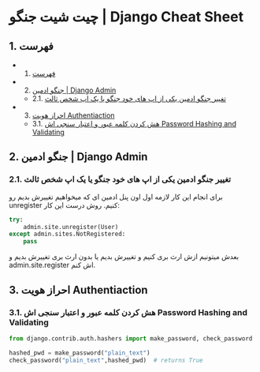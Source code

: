 # چیت شیت جنگو | Django Cheat Sheet

## 1. <a name=''></a>فهرست

<!-- vscode-markdown-toc -->

- 1. [فهرست](#)
- 2. [جنگو ادمین | Django Admin](#DjangoAdmin)
  - 2.1. [تغییر جنگو ادمین یکی از اپ های خود جنگو یا یک اپ شخص ثالث](#-1)
- 3. [احراز هویت Authentiaction](#Authentiaction)
  - 3.1. [هش کردن کلمه عبور و اعتبار سنجی اش Password Hashing and Validating](#PasswordHashingandValidating)

<!-- vscode-markdown-toc-config
	numbering=true
	autoSave=true
	/vscode-markdown-toc-config -->
<!-- /vscode-markdown-toc -->

## 2. <a name='DjangoAdmin'></a>جنگو ادمین | Django Admin

### 2.1. <a name='-1'></a>تغییر جنگو ادمین یکی از اپ های خود جنگو یا یک اپ شخص ثالث

برای انجام این کار لازمه اول اون پنل ادمین ای که میخواهیم تغییرش بدیم رو unregister کنیم. روش درست این کار:

```python
try:
    admin.site.unregister(User)
except admin.sites.NotRegistered:
    pass
```

بعدش میتونیم ازش ارث بری کنیم و تغییرش بدیم یا بدون ارث بری تغییرش بدیم و admin.site.register اش کنم.

## 3. <a name='Authentiaction'></a>احراز هویت Authentiaction

### 3.1. <a name='PasswordHashingandValidating'></a>هش کردن کلمه عبور و اعتبار سنجی اش Password Hashing and Validating

```python
from django.contrib.auth.hashers import make_password, check_password

hashed_pwd = make_password("plain_text")
check_password("plain_text",hashed_pwd)  # returns True
```
